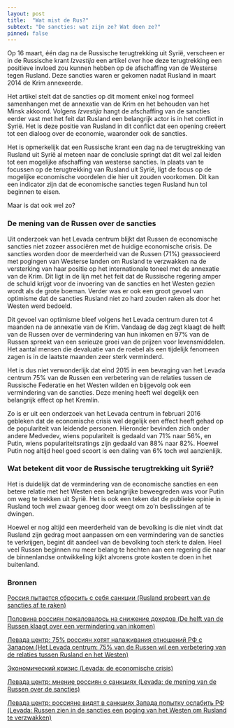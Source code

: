 ```yaml
---
layout: post
title:  "Wat mist de Rus?"
subtext: "De sancties: wat zijn ze? Wat doen ze?"
pinned: false
---
```

Op 16 maart, één dag na de Russische terugtrekking uit Syrië, verscheen er in de Russische krant *Izvestija* een artikel over hoe deze terugtrekking een positieve invloed zou kunnen hebben op de afschaffing van de Westerse tegen Rusland. Deze sancties waren er gekomen nadat Rusland in maart 2014 de Krim annexeerde.

Het artikel stelt dat de sancties op dit moment enkel nog formeel samenhangen met de annexatie van de Krim en het behouden van het Minsk akkoord. Volgens *Izvestija* hangt de afschaffing van de sancties eerder vast met het feit dat Rusland een belangrijk actor is in het conflict in Syrië. Het is deze positie van Rusland in dit conflict dat een opening creëert tot een dialoog over de economie, waaronder ook de sancties.

Het is opmerkelijk dat een Russische krant een dag na de terugtrekking van Rusland uit Syrië al meteen naar de conclusie springt dat dit wel zal leiden tot een mogelijke afschaffing van westerse sancties. In plaats van te focussen op de terugtrekking van Rusland uit Syrië, ligt de focus op de mogelijke economische voordelen die hier uit zouden voorkomen. Dit kan een indicator zijn dat de economische sancties tegen Rusland hun tol beginnen te eisen.

Maar is dat ook wel zo?

### De mening van de Russen over de sancties

Uit onderzoek van het Levada centrum blijkt dat Russen de economische sancties niet zozeer associëren met de huidige economische crisis. De sancties worden door de meerderheid van de Russen (71%) geassocieerd met pogingen van Westerse landen om Rusland te verzwakken na de versterking van haar positie op het internationale toneel met de annexatie van de Krim. Dit ligt in de lijn met het feit dat de Russische regering amper de schuld krijgt voor de invoering van de sancties en het Westen gezien wordt als de grote boeman. Verder was er ook een groot gevoel van optimisme dat de sancties Rusland niet zo hard zouden raken als door het Westen werd bedoeld.

Dit gevoel van optimisme bleef volgens het Levada centrum duren tot 4 maanden na de annexatie van de Krim. Vandaag de dag zegt klaagt de helft van de Russen over de vermindering van hun inkomen en 97% van de Russen spreekt van een serieuze groei van de prijzen voor levensmiddelen. Het aantal mensen die devaluatie van de roebel als een tijdelijk fenomeen zagen is in de laatste maanden zeer sterk verminderd.

Het is dus niet verwonderlijk dat eind 2015 in een bevraging van het Levada centrum 75% van de Russen een verbetering van de relaties tussen de Russische Federatie en het Westen wilden en bijgevolg ook een vermindering van de sancties. Deze mening heeft wel degelijk een belangrijk effect op het Kremlin.

Zo is er uit een onderzoek van het Levada centrum in februari 2016 gebleken dat de economische crisis wel degelijk een effect heeft gehad op de populariteit van leidende personen. Hieronder bevinden zich onder andere Medvedev, wiens populariteit is gedaald van 71% naar 56%, en Putin, wiens populariteitsratings zijn gedaald van 88% naar 82%. Hoewel Putin nog altijd heel goed scoort is een daling van 6% toch wel aanzienlijk.

### Wat betekent dit voor de Russische terugtrekking uit Syrië?

Het is duidelijk dat de vermindering van de economische sancties en een betere relatie met het Westen een belangrijke beweegreden was voor Putin om weg te trekken uit Syrië. Het is ook een teken dat de publieke opinie in Rusland toch wel zwaar genoeg door weegt om zo’n beslissingen af te dwingen.

Hoewel er nog altijd een meerderheid van de bevolking is die niet vindt dat Rusland zijn gedrag moet aanpassen om een vermindering van de sancties te verkrijgen, begint dit aandeel van de bevolking toch sterk te dalen. Heel veel Russen beginnen nu meer belang te hechten aan een regering die naar de binnenlandse ontwikkeling kijkt alvorens grote kosten te doen in het buitenland.

### Bronnen
[Россия пытается сбросить с себя санкции (Rusland probeert van de sancties af te raken)](http://izvestia.ru/news/606460)

[Половина россиян пожаловалось на снижение доходов (De helft van de Russen klaagt over een vermindering van inkomen)](http://izvestia.ru/news/604444)

[Левада центр: 75% россиян хотят налаживания отношений РФ с Западом (Het Levada centrum: 75% van de Russen wil een verbetering van de relaties tussen Rusland en het Westen)](http://www.novayagazeta.ru/news/1698384.html)

[Экономический кризис (Levada: de economische crisis)](http://www.levada.ru/2016/02/24/ekonomicheskij-krizis/)

[Левада центр: мнение россиян о санкциях (Levada: de mening van de Russen over de sancties)](http://mresearcher.com/2015/07/levada-centr-mnenie-rossiyan-o-sankciyax-iyul-2015.html)

[Левада центр: россияне видят в санкциях Запада попытку ослабить РФ (Levada: Russen zien in de sancties een poging van het Westen om Rusland te verzwakken)](http://ria.ru/politics/20141001/1026408108.html)

